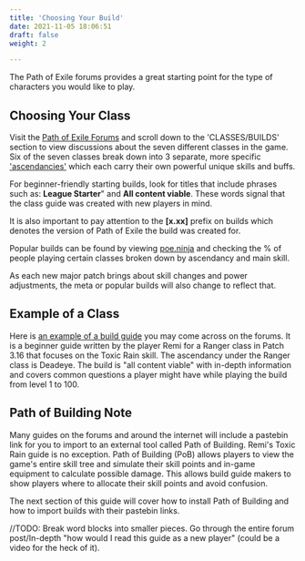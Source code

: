 ```yaml
---
title: 'Choosing Your Build'
date: 2021-11-05 18:06:51
draft: false
weight: 2

---
```


The Path of Exile forums provides a great starting point for the type of characters you would like to play. 

<!--more-->

## Choosing Your Class

Visit the [Path of Exile Forums](https://www.pathofexile.com/forum) and scroll down to the 'CLASSES/BUILDS' section to view discussions about the seven different classes in the game. Six of the seven classes break down into 3 separate, more specific ['ascendancies'](https://www.pathofexile.com/ascendancy/classes) which each carry their own powerful unique skills and buffs.

For beginner-friendly starting builds, look for titles that include phrases such as: **League Starter**" and **All content viable**. These words signal that the class guide was created with new players in mind.

It is also important to pay attention to the **[x.xx]** prefix on builds which denotes the version of Path of Exile the build was created for.

Popular builds can be found by viewing [poe.ninja](https://poe.ninja/challenge/builds) and checking the % of people playing certain classes broken down by ascendancy and main skill.

As each new major patch brings about skill changes and power adjustments, the meta or popular builds will also change to reflect that.

## Example of a Class

Here is [an example of a build guide](https://www.pathofexile.com/forum/view-thread/2866127) you may come across on the forums. It is a beginner guide written by the player Remi for a Ranger class in Patch 3.16 that focuses on the Toxic Rain skill. The ascendancy under the Ranger class is Deadeye. The build is "all content viable" with in-depth information and covers common questions a player might have while playing the build from level 1 to 100.

## Path of Building Note

Many guides on the forums and around the internet will include a pastebin link for you to import to an external tool called Path of Building. Remi's Toxic Rain guide is no exception. Path of Building (PoB) allows players to view the game's entire skill tree and simulate their skill points and in-game equipment to calculate possible damage. This allows build guide makers to show players where to allocate their skill points and avoid confusion.

The next section of this guide will cover how to install Path of Building and how to import builds with their pastebin links.

//TODO: Break word blocks into smaller pieces. Go through the entire forum post/In-depth "how would I read this guide as a new player" (could be a video for the heck of it).
